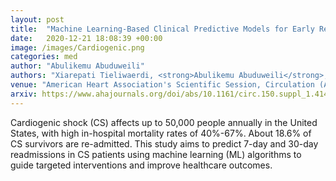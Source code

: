 ```yaml
---
layout: post
title:  "Machine Learning-Based Clinical Predictive Models for Early Readmission in Patients with Cardiogenic Shock"
date:   2020-12-21 18:08:39 +00:00
image: /images/Cardiogenic.png
categories: med
author: "Abulikemu Abuduweili"
authors: "Xiarepati Tieliwaerdi, <strong>Abulikemu Abuduweili</strong>,  Erasmus Mutabi, Kathryn Manalo, Matthew Lander"
venue: "American Heart Association's Scientific Session, Circulation (Abstract)"
arxiv: https://www.ahajournals.org/doi/abs/10.1161/circ.150.suppl_1.4144774
---
```


Cardiogenic shock (CS) affects up to 50,000 people annually in the United States, with high in-hospital mortality rates of 40%-67%. 
About 18.6% of CS survivors are re-admitted. This study aims to predict 7-day and 30-day readmissions in CS patients using machine learning 
(ML) algorithms to guide targeted interventions and improve healthcare outcomes.